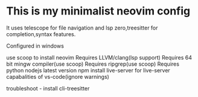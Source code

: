 # This is my minimalist neovim config

It uses telescope for file navigation and lsp zero,treesitter for completion,syntax features.

Configured in windows

use scoop to install neovim
Requires LLVM/clang(lsp support)
Requires 64 bit mingw compiler(use scoop)
Requires ripgrep(use scoop)
Requires python
nodejs latest version
npm install live-server for live-server capabalities of vs-code(ignore warnings)

troubleshoot - install cli-treesitter
